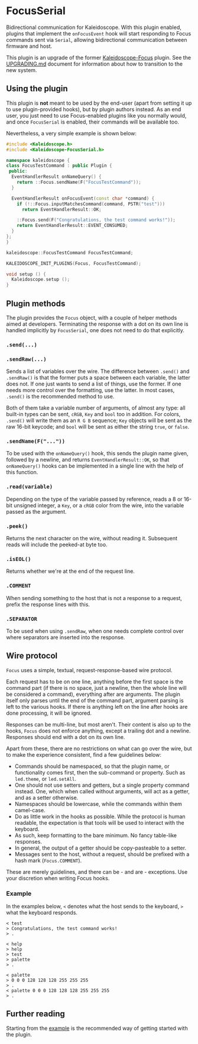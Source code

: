 # FocusSerial

Bidirectional communication for Kaleidoscope. With this plugin enabled, plugins that implement the `onFocusEvent` hook will start responding to Focus commands sent via `Serial`, allowing bidirectional communication between firmware and host.

This plugin is an upgrade of the former [Kaleidoscope-Focus][kaleidoscope:focus] plugin. See the [UPGRADING.md][upgrading] document for information about how to transition to the new system.

 [kaleidoscope:focus]: (Kaleidoscope-FocusSerial.md)
 [upgrading]: ../../UPGRADING.md#bidirectional-communication-for-plugins

## Using the plugin

This plugin is **not** meant to be used by the end-user (apart from setting it up to use plugin-provided hooks), but by plugin authors instead. As an end user, you just need to use Focus-enabled plugins like you normally would, and once `FocusSerial` is enabled, their commands will be available too.

Nevertheless, a very simple example is shown below:

```c++
#include <Kaleidoscope.h>
#include <Kaleidoscope-FocusSerial.h>

namespace kaleidoscope {
class FocusTestCommand : public Plugin {
 public:
  EventHandlerResult onNameQuery() {
    return ::Focus.sendName(F("FocusTestCommand"));
  }

  EventHandlerResult onFocusEvent(const char *command) {
    if (!::Focus.inputMatchesCommand(command, PSTR("test")))
      return EventHandlerResult::OK;

    ::Focus.send(F("Congratulations, the test command works!"));
    return EventHandlerResult::EVENT_CONSUMED;
  }
};
}

kaleidoscope::FocusTestCommand FocusTestCommand;

KALEIDOSCOPE_INIT_PLUGINS(Focus, FocusTestCommand);

void setup () {
  Kaleidoscope.setup ();
}
```

## Plugin methods

The plugin provides the `Focus` object, with a couple of helper methods aimed at developers. Terminating the response with a dot on its own line is handled implicitly by `FocusSerial`, one does not need to do that explicitly.

### `.send(...)`
### `.sendRaw(...)`

Sends a list of variables over the wire. The difference between `.send()` and `.sendRaw()` is that the former puts a space between each variable, the latter does not. If one just wants to send a list of things, use the former. If one needs more control over the formatting, use the latter. In most cases, `.send()` is the recommended method to use.

Both of them take a variable number of arguments, of almost any type: all built-in types can be sent, `cRGB`, `Key` and `bool` too in addition. For colors, `.send()` will write them as an `R G B` sequence; `Key` objects will be sent as the raw 16-bit keycode; and `bool` will be sent as either the string `true`, or `false`.

### `.sendName(F("..."))`

To be used with the `onNameQuery()` hook, this sends the plugin name given,
followed by a newline, and returns `EventHandlerResult::OK`, so that
`onNameQuery()` hooks can be implemented in a single line with the help of this
function.

### `.read(variable)`

Depending on the type of the variable passed by reference, reads a 8 or 16-bit unsigned integer, a `Key`, or a `cRGB` color from the wire, into the variable passed as the argument.

### `.peek()`

Returns the next character on the wire, without reading it. Subsequent reads will include the peeked-at byte too.

### `.isEOL()`

Returns whether we're at the end of the request line.

### `.COMMENT`

When sending something to the host that is not a response to a request, prefix the response lines with this.

### `.SEPARATOR`

To be used when using `.sendRaw`, when one needs complete control over where separators are inserted into the response.

## Wire protocol

`Focus` uses a simple, textual, request-response-based wire protocol.

Each request has to be on one line, anything before the first space is the command part (if there is no space, just a newline, then the whole line will be considered a command), everything after are arguments. The plugin itself only parses until the end of the command part, argument parsing is left to the various hooks. If there is anything left on the line after hooks are done processing, it will be ignored.

Responses can be multi-line, but most aren't. Their content is also up to the hooks, `Focus` does not enforce anything, except a trailing dot and a newline. Responses should end with a dot on its own line.

Apart from these, there are no restrictions on what can go over the wire, but to make the experience consistent, find a few guidelines below:

* Commands should be namespaced, so that the plugin name, or functionality comes first, then the sub-command or property. Such as `led.theme`, or `led.setAll`.
* One should not use setters and getters, but a single property command instead. One, which when called without arguments, will act as a getter, and as a setter otherwise.
* Namespaces should be lowercase, while the commands within them camel-case.
* Do as little work in the hooks as possible. While the protocol is human readable, the expectation is that tools will be used to interact with the keyboard.
* As such, keep formatting to the bare minimum. No fancy table-like responses.
* In general, the output of a getter should be copy-pasteable to a setter.
* Messages sent to the host, without a request, should be prefixed with a hash mark (`Focus.COMMENT`).

These are merely guidelines, and there can be - and are - exceptions. Use your discretion when writing Focus hooks.

### Example

In the examples below, `<` denotes what the host sends to the keyboard, `>` what
the keyboard responds.

```
< test
> Congratulations, the test command works!
> .
```

```
< help
> help
> test
> palette
> .
```

```
< palette
> 0 0 0 128 128 128 255 255 255
> .
< palette 0 0 0 128 128 128 255 255 255
> .
```

## Further reading

Starting from the [example][plugin:example] is the recommended way of getting started with the plugin.

  [plugin:example]: /examples/Features/FocusSerial/FocusSerial.ino
